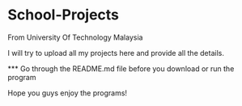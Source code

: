 # School-Projects
From University Of Technology Malaysia

I will try to upload all my projects here and provide all the details.

*** Go through the README.md file before you download or run the program

Hope you guys enjoy the programs!

